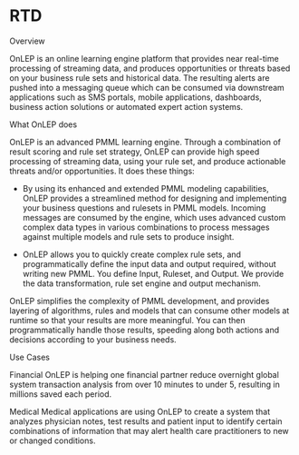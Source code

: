 RTD
===
Overview

OnLEP is an online learning engine platform that provides near real-time processing of streaming data, and produces opportunities or threats based on your business rule sets and historical data.   The resulting alerts are pushed into a messaging queue which can be consumed via downstream applications such as SMS portals, mobile applications, dashboards, business action solutions or automated expert action systems.   

What OnLEP does

OnLEP is an advanced PMML learning engine.  Through a combination of result scoring and rule set strategy, OnLEP can provide high speed processing of streaming data, using your rule set, and produce actionable threats and/or opportunities.  It does these things:

- By using its enhanced and extended PMML modeling capabilities, OnLEP provides a streamlined method for designing and implementing your business questions and rulesets in PMML models.  Incoming messages are consumed by the engine, which uses advanced custom complex data types in various combinations to process messages against multiple models and rule sets to produce insight.   
	
- OnLEP allows you to quickly create complex rule sets, and programmatically define the input data and output required, without writing new PMML.  You define Input, Ruleset, and Output.  We provide the data transformation, rule set engine and output mechanism. 

OnLEP simplifies the complexity of PMML development, and provides layering of algorithms, rules and models that can consume other models at runtime so that your results are more meaningful. You can then programmatically handle those results, speeding along both actions and decisions according to your business needs.

Use Cases

Financial
OnLEP is helping one financial partner reduce overnight global system transaction analysis from over 10 minutes to under 5, resulting in millions saved each period. 

Medical
Medical applications are using OnLEP to create a system that analyzes physician notes, test results and patient input to identify certain combinations of information that may alert health care practitioners to new or changed conditions.
